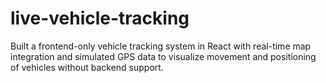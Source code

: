 # live-vehicle-tracking
Built a frontend-only vehicle tracking system in React with real-time map integration and simulated GPS data to visualize movement and positioning of vehicles without backend support.
